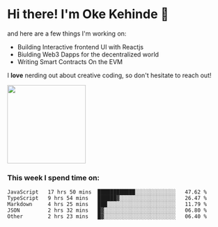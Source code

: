 # Hi there! I'm Oke Kehinde :cowboy_hat_face:

and here are a few things I'm working on:

- Building Interactive frontend UI with Reactjs
- Biulding Web3 Dapps for the decentralized world
- Writing Smart Contracts On the EVM

I **love** nerding out about creative coding, so don't hesitate to reach out!


<img height="180em" src="https://github-readme-stats.vercel.app/api?username=okeken&show_icons=true&hide_border=true&&count_private=true&include_all_commits=true" />

### This week I spend time on:

<!--START_SECTION:waka-->

```text
JavaScript   17 hrs 50 mins  ████████████░░░░░░░░░░░░░   47.62 %
TypeScript   9 hrs 54 mins   ██████▓░░░░░░░░░░░░░░░░░░   26.47 %
Markdown     4 hrs 25 mins   ███░░░░░░░░░░░░░░░░░░░░░░   11.79 %
JSON         2 hrs 32 mins   █▓░░░░░░░░░░░░░░░░░░░░░░░   06.80 %
Other        2 hrs 23 mins   █▓░░░░░░░░░░░░░░░░░░░░░░░   06.40 %
```

<!--END_SECTION:waka-->
